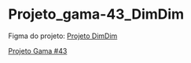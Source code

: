 # Projeto_gama-43_DimDim

Figma do projeto:
[Projeto DimDim](https://www.figma.com/file/fBQ1nm00ynNQPK9GBwyMBc/dindin?node-id=0%3A1)


[Projeto Gama #43](https://silvanmiller.github.io/Projeto_gama-43_DimDim)
